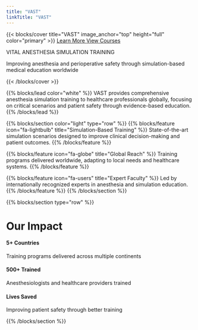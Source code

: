 ```yaml
---
title: "VAST"
linkTitle: "VAST"
---
```


{{< blocks/cover title="VAST" image_anchor="top" height="full" color="primary" >}}
<a class="btn btn-lg btn-light me-3 mb-4" href="/about/">
Learn More <i class="fas fa-arrow-alt-circle-right ms-2"></i>
</a>
<a class="btn btn-lg btn-outline-light me-3 mb-4" href="/courses/">
View Courses <i class="fas fa-graduation-cap ms-2"></i>
</a>

<p class="lead mt-5">VITAL ANESTHESIA SIMULATION TRAINING</p>
<div class="mx-auto">
	<p class="lead">Improving anesthesia and perioperative safety through simulation-based medical education worldwide</p>
</div>
{{< /blocks/cover >}}

{{% blocks/lead color="white" %}}
VAST provides comprehensive anesthesia simulation training to healthcare professionals globally, focusing on critical scenarios and patient safety through evidence-based education.
{{% /blocks/lead %}}

{{% blocks/section color="light" type="row" %}}
{{% blocks/feature icon="fa-lightbulb" title="Simulation-Based Training" %}}
State-of-the-art simulation scenarios designed to improve clinical decision-making and patient outcomes.
{{% /blocks/feature %}}

{{% blocks/feature icon="fa-globe" title="Global Reach" %}}
Training programs delivered worldwide, adapting to local needs and healthcare systems.
{{% /blocks/feature %}}

{{% blocks/feature icon="fa-users" title="Expert Faculty" %}}
Led by internationally recognized experts in anesthesia and simulation education.
{{% /blocks/feature %}}
{{% /blocks/section %}}

{{% blocks/section type="row" %}}

<div class="col-12">
<h1 class="text-center">Our Impact</h1>
</div>

<div class="col-lg-4 mb-5 mb-lg-0 text-center">
<div class="mb-4 h1">
  <i class="fas fa-map-marker-alt"></i>
</div>
<h4 class="h3">5+ Countries</h4>
<p>Training programs delivered across multiple continents</p>
</div>

<div class="col-lg-4 mb-5 mb-lg-0 text-center">
<div class="mb-4 h1">
  <i class="fas fa-user-md"></i>
</div>
<h4 class="h3">500+ Trained</h4>
<p>Anesthesiologists and healthcare providers trained</p>
</div>

<div class="col-lg-4 mb-5 mb-lg-0 text-center">
<div class="mb-4 h1">
  <i class="fas fa-heartbeat"></i>
</div>
<h4 class="h3">Lives Saved</h4>
<p>Improving patient safety through better training</p>
</div>
{{% /blocks/section %}}
